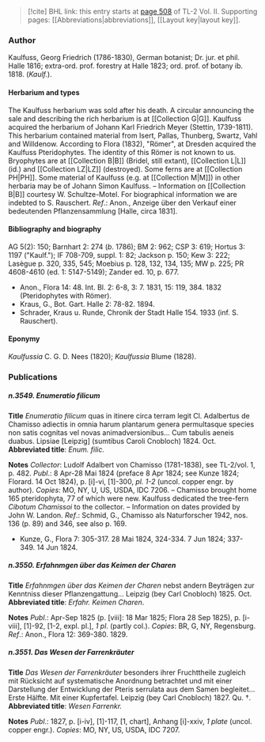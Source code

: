 > [!cite] BHL link: this entry starts at [page 508](https://www.biodiversitylibrary.org/item/103253#page/534/mode/1up) of TL-2 Vol. II.
> Supporting pages: [[Abbreviations|abbreviations]], [[Layout key|layout key]].

### Author

Kaulfuss, Georg Friedrich (1786-1830), German botanist; Dr. jur. et phil. Halle 1816; extra-ord. prof. forestry at Halle 1823; ord. prof. of botany ib. 1818. (*Kaulf.*).

#### Herbarium and types

The Kaulfuss herbarium was sold after his death. A circular announcing the sale and describing the rich herbarium is at [[Collection G|G]]. Kaulfuss acquired the herbarium of Johann Karl Friedrich Meyer (Stettin, 1739-1811). This herbarium contained material from Isert, Pallas, Thunberg, Swartz, Vahl and Willdenow. According to Flora (1832), "Römer", at Dresden acquired the Kaulfuss Pteridophytes. The identity of this Römer is not known to us. Bryophytes are at [[Collection B|B]] (Bridel, still extant), [[Collection L|L]] (id.) and [[Collection LZ|LZ]] (destroyed). Some ferns are at [[Collection PH|PH]]. Some material of Kaulfuss (e.g. at [[Collection M|M]]) in other herbaria may be of Johann Simon Kaulfuss. – Information on [[Collection B|B]] courtesy W. Schultze-Motel. For biographical information we are indebted to S. Rauschert.
*Ref*.: Anon., Anzeige über den Verkauf einer bedeutenden Pflanzensammlung \[Halle, circa 1831\].

#### Bibliography and biography

AG 5(2): 150; Barnhart 2: 274 (*b*. 1786); BM 2: 962; CSP 3: 619; Hortus 3: 1197 ("Kaulf."); IF 708-709, suppl. 1: 82; Jackson p. 150; Kew 3: 222; Lasègue p. 320, 335, 545; Moebius p. 128, 132, 134, 135; MW p. 225; PR 4608-4610 (ed. 1: 5147-5149); Zander ed. 10, p. 677.
- Anon., Flora 14: 48. Int. Bl. 2: 6-8, 3: 7. 1831, 15: 119, 384. 1832 (Pteridophytes with Römer).
- Kraus, G., Bot. Gart. Halle 2: 78-82. 1894.
- Schrader, Kraus u. Runde, Chronik der Stadt Halle 154. 1933 (inf. S. Rauschert).

#### Eponymy

*Kaulfussia* C. G. D. Nees (1820); *Kaulfussia* Blume (1828).

### Publications

##### n.3549. Enumeratio filicum

**Title**
*Enumeratio filicum* quas in itinere circa terram legit Cl. Adalbertus de Chamisso adiectis in omnia harum plantarum genera permultasque species non satis cognitas vel novas animadversionibus... Cum tabulis aeneis duabus. Lipsiae \[Leipzig\] (sumtibus Caroli Cnobloch) 1824. Oct.
**Abbreviated title**: *Enum. filic.*

**Notes**
*Collector*: Ludolf Adalbert von Chamisso (1781-1838), see TL-2/vol. 1, p. 482.
*Publ*.: 8 Apr-28 Mai 1824 (preface 8 Apr 1824; see Kunze 1824; Florard. 14 Oct 1824), p. \[i\]-vi, \[1\]-300, *pl. 1-2* (uncol. copper engr. by author). *Copies*: MO, NY, U, US, USDA, IDC 7206. – Chamisso brought home 165 pteridophyta, 77 of which were new. Kaulfuss dedicated the tree-fern *Cibotum Chamissoi* to the collector. – Information on dates provided by John W. Landon.
*Ref*.: Schmid, G., Chamisso als Naturforscher 1942, nos. 136 (p. 89) and 346, see also p. 169.
- Kunze, G., Flora 7: 305-317. 28 Mai 1824, 324-334. 7 Jun 1824; 337-349. 14 Jun 1824.

##### n.3550. Erfahnmgen über das Keimen der Charen

**Title**
*Erfahnmgen über das Keimen der Charen* nebst andern Beyträgen zur Kenntniss dieser Pflanzengattung... Leipzig (bey Carl Cnobloch) 1825. Oct.
**Abbreviated title**: *Erfahr. Keimen Charen*.

**Notes**
*Publ*.: Apr-Sep 1825 (p. \[viii\]: 18 Mar 1825; Flora 28 Sep 1825), p. \[i-viii\], \[1\]-92, \[1-2, expl. pl.\], *1 pl*. (partly col.). *Copies*: BR, G, NY, Regensburg.
*Ref*.: Anon., Flora 12: 369-380. 1829.

##### n.3551. Das Wesen der Farrenkräuter

**Title**
*Das Wesen der Farrenkräuter* besonders ihrer Fruchttheile zugleich mit Rücksicht auf systematische Anordnung betrachtet und mit einer Darstellung der Entwicklung der Pteris serrulata aus dem Samen begleitet... Erste Hälfte. Mit einer Kupfertafel. Leipzig (bey Carl Cnobloch) 1827. Qu. †.
**Abbreviated title**: *Wesen Farrenkr.*

**Notes**
*Publ*.: 1827, p. \[i-iv\], \[1\]-117, \[1, chart\], Anhang \[i\]-xxiv, *1 plate* (uncol. copper engr.).
*Copies*: MO, NY, US, USDA, IDC 7207.

